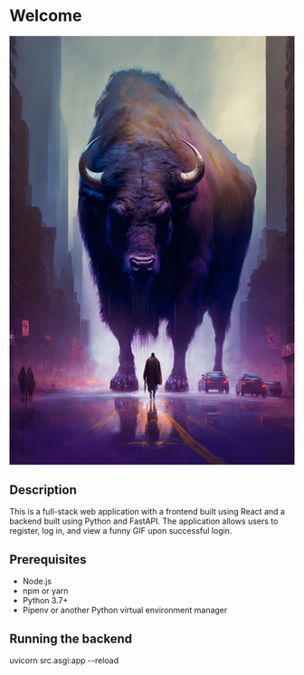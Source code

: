 # Welcome
![](public/image_01.png)
## Description

This is a full-stack web application with a frontend built using React and a backend built using Python and FastAPI. The application allows users to register, log in, and view a funny GIF upon successful login.

## Prerequisites

- Node.js
- npm or yarn
- Python 3.7+
- Pipenv or another Python virtual environment manager

## Running the backend

uvicorn src.asgi:app --reload
